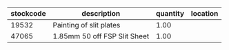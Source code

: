 |stockcode|description|quantity|location|
|---------|-----------|--------|--------|
|19532|Painting of slit plates|1.00||
|47065|1.85mm 50 off FSP Slit Sheet|1.00||
